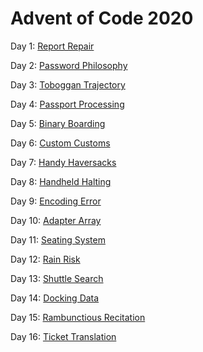 # Advent of Code 2020

Day 1: [Report Repair](solutions/1/day1.md)

Day 2: [Password Philosophy](solutions/2/day2.md)

Day 3: [Toboggan Trajectory](solutions/3/day3.md)

Day 4: [Passport Processing](solutions/4/day4.md)

Day 5: [Binary Boarding](solutions/5/day5.md)

Day 6: [Custom Customs](solutions/6/day6.md)

Day 7: [Handy Haversacks](solutions/7/day7.md)

Day 8: [Handheld Halting](solutions/8/day8.md)

Day 9: [Encoding Error](solutions/9/day9.md)

Day 10: [Adapter Array](solutions/10/day10.md)

Day 11: [Seating System](solutions/11/day11.md)

Day 12: [Rain Risk](solutions/12/day12.md)

Day 13: [Shuttle Search](solutions/13/day13.md)

Day 14: [Docking Data](solutions/14/day14.md)

Day 15: [Rambunctious Recitation](solutions/15/day15.md)

Day 16: [Ticket Translation](solutions/16/day16.md)
